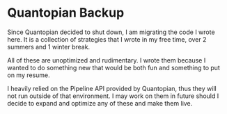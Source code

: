 # Quantopian Backup

Since Quantopian decided to shut down, I am migrating the code I wrote here. It is a collection of strategies that I wrote in my free time, over 2 summers and 1 winter break.

All of these are unoptimized and rudimentary. I wrote them because I wanted to do something new that would be both fun and something to put on my resume.

I heavily relied on the Pipeline API provided by Quantopian, thus they will not run outside of that environment. I may work on them in future should I decide to expand and optimize any of these and make them live.
